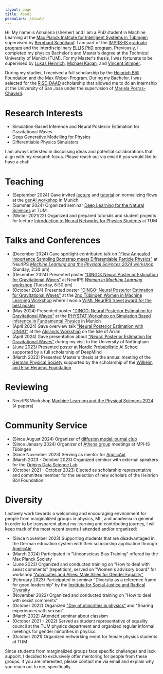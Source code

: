 ```yaml
---
layout: page
title: About
permalink: /about/
---
```


Hi! My name is Annalena (she/her) and I am a PhD student in Machine Learning at the [Max Planck Institute for Intelligent Systems in Tübingen](https://is.mpg.de) supervised by [Bernhard Schölkopf](https://is.mpg.de/~bs). I am part of the [IMPRS-IS graduate program](https://imprs.is.mpg.de/scholars) and the interdisciplinary [ELLIS PhD program](https://ellis.eu/phd-postdoc).
Previously, I completed my physics Bachelor's and Master's degree at the Technical University of Munich (TUM). For my Master's thesis, I was fortunate to be supervised by [Lukas Heinrich](https://www.lukasheinrich.com), [Michael Kagan](https://sparks.cern/kagan-michael), and [Vincent Stimper](https://vincentstimper.com).

During my studies, I received a full scholarship by the [Heinrich Böll Foundation](https://www.boell.de/de/stipendien) and the [Max Weber-Program](https://www.boell.de/de/stipendien). During my Bachelor, I was selected for the [RISE-DAAD](https://www.daad.de/rise/en/) scholarship that allowed me to do an internship at the University of San Jose under the supervision of [Mariela Porras-Chaverri](https://fimec.webnode.es/researchers/).

# Research Interests
* Simulation-Based Inference and Neural Posterior Estimation for Gravitational Waves
* Deep Generative Modelling for Physics
* Differentiable Physics Simulators

I am always intersted in discussing ideas and potential collaborations that align with my research focus. Please reach out via email if you would like to have a chat!

# Teaching
* (September 2024) Gave invited [lecture](https://github.com/annalena-k/presentations-posters-and-other-fun-things/blob/main/2024/20240913_Lecture_Normalizing_flows_genAI_workshop_munich.pdf) and [tutorial](https://github.com/odsl-team/genAI-Days) on normalizing flows at the [genAI workshop](https://indico.ph.tum.de/event/7722/) in Munich 
* (Summer 2024) Organized seminar [Deep Learning for the Natural Sciences](https://cvg.cit.tum.de/teaching/ss2024/dl4science) at TUM
* (Winter 2021/22) Organized and prepared tutorials and student projects for lecture [Introduction to Neural Networks for Physics Students](https://academics.nat.tum.de/org/mh/details/mod/PH0101/) at TUM

# Talks and Conferences
* (December 2024) Gave spotlight contributed talk on ["Flow Annealed Importance Sampling Bootstrap meets Differentiable Particle Physics"](https://ml4physicalsciences.github.io/2024/files/NeurIPS_ML4PS_2024_221.pdf) at NeurIPS [_Machine Learning and the Physical Sciences 2024_ workshop](https://ml4physicalsciences.github.io/2024/index.html) (Sunday, 2:30 pm)
* (December 2024) Presented poster ["DINGO: Neural Posterior Estimation for Gravitational Waves"](https://github.com/annalena-k/presentations-posters-and-other-fun-things/blob/main/2024/20240516_Poster_SBI_Workshop_Munich.pdf) at NeurIPS [_Women in Machine Learning_ workshop](https://neurips.cc/virtual/2024/affinity-event/105022) (Tuesday, 6:30 pm)
* (October 2024) Presented poster ["DINGO: Neural Posterior Estimation for Gravitational Waves"](https://github.com/annalena-k/presentations-posters-and-other-fun-things/blob/main/2024/20240516_Poster_SBI_Workshop_Munich.pdf) at the [2nd Tübingen Women in Machine Learning Workshop](https://tuewiml.github.io/news.html) where I won a [WiML NeurIPS travel award for the best poster](https://x.com/tuewiml/status/1848694110804201489)
* (May 2024) Presented poster ["DINGO: Neural Posterior Estimation for Gravitational Waves"](https://github.com/annalena-k/presentations-posters-and-other-fun-things/blob/main/2024/20240516_Poster_SBI_Workshop_Munich.pdf) at the [PHYSTAT Workshop on Simulation Based Inference in Fundamental Physics](https://indico.cern.ch/event/1355601/) in Munich
* (April 2024) Gave overview talk ["Neural Posterior Estimation with DINGO"](https://github.com/annalena-k/presentations-posters-and-other-fun-things/blob/main/2024/20240424_Presentation_AIslands.pdf) at the [AIslands Workshop](https://www.gla.ac.uk/events/conferences/aislands-arran24/) on the Isle of Arran
* (April 2024) Gave presentation about ["Neural Posterior Estimation for Gravitational Waves"](https://github.com/annalena-k/presentations-posters-and-other-fun-things/blob/main/2024/20240417_Presentation_Group_Meeting_Nottingham.pdf) during my visit to the University of Nottingham
* (June 2023) Presented poster at [Nordic Probabilistic AI School](https://probabilistic.ai) supported by a full scholarship of DeepMind
* (March 2023) Presented Master's thesis at the annual meeting of the [German Physical Society](https://www.dpg-physik.de) supported by the scholarship of the [Wilhelm and Else Heraeus Foundation](https://www.we-heraeus-stiftung.de/english/)

# Reviewing
* NeurIPS Workshop [Machine Learning and the Physical Sciences 2024](https://ml4physicalsciences.github.io/2024/) (4 papers)

# Community Service
* (Since August 2024) Organizer of [diffusion model journal club](https://github.com/CarlaSa/diffusion_journal_club_24)
* (Since January 2024) Organizer of [Athena group](https://is.mpg.de/athena-group) meetings at MPI-IS Tübingen
* (Since November 2023) Serving as mentor for [ApplicAid](https://www.applicaid.org)
* (March 2023 - October 2023) Organized seminar with external speakers for the [Origins Data Science Lab](https://www.origins-cluster.de/en/infrastructure/odsl)
* (October 2021 - October 2023) Elected as scholarship representative and committee member for the selection of new scholars of the Heinrich Böll Foundation

# Diversity
I actively work towards a welcoming and encouraging environment for people from marginalized groups in physics, ML, and academia in general. In order to be transparent about my learning and contributing journey, I will keep track of the most recent events I attended and/or organized:
* (Since November 2023) Supporting students that are disadvantaged in the German education system with their scholarship application through [ApplicAid](https://www.applicaid.org)
* (March 2024) Participated in "Unconscious Bias Training" offered by the Max Planck Society
* (June 2023) Organized and conducted training on "How to deal with sexist comments" (repetition), served on "Women's advisory board" for workshop ["Advocates and Allies: Male Allies for Gender Equality"](https://www.zv.tum.de/en/diversity/news-events/news-singleview-en/article/workshop-advocates-and-allies-male-allies-for-gender-equality/)
* (February 2023) Participated in seminar "Diversity as a reference frame for good leadership" by the [Institute for Social Justice and Radical Diversity](https://institut-social-justice.org) 
* (November 2022) Organized and conducted training on "How to deal with sexist comments"
* (October 2022) Organized ["Day of minorities in physics"](https://www.ph.tum.de/about/diversity/gender/events/1/) and "Sharing experiences with sexism"
* (March 2022) Attended seminar about classism
* (October 2021 - 2022) Served as student representative of equality council at the TUM physics department and organized regular informal meetings for gender minorities in physics
* (October 2021) Organized networking event for female physics students at TUM

Since students from marginalized groups face specific challenges and lack support, I decided to exclusively offer mentoring for people from these groups. If you are interested, please contact me via email and explain why you reach out to me, specifically. 


